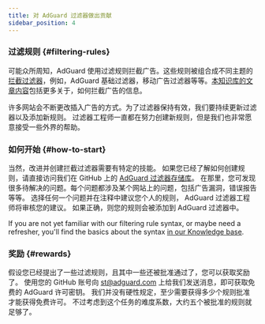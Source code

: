 ```yaml
---
title: 对 AdGuard 过滤器做出贡献
sidebar_position: 4
---
```


### 过滤规则 {#filtering-rules}

可能众所周知，AdGuard 使用过滤规则拦截广告。这些规则被组合成不同主题的[拦截过滤器](/general/ad-filtering/adguard-filters)，例如，AdGuard 基础过滤器，移动广告过滤器等等。[本知识库的文章内容](/general/ad-filtering/how-ad-blocking-works)包括更多关于，如何拦截广告的信息。

许多网站会不断更改插入广告的方式。为了过滤器保持有效，我们要持续更新过滤器以及添加新规则。 过滤器工程师一直都在努力创建新规则，但是我们也非常愿意接受一些外界的帮助。

### 如何开始 {#how-to-start}

当然，改进并创建拦截过滤器需要有特定的技能。 如果您已经了解如何创建规则，请直接访问我们在 GitHub 上的 [AdGuard 过滤器存储库](https://github.com/AdguardTeam/AdguardFilters)。 在那里，您可发现很多待解决的问题。每个问题都涉及某个网站上的问题，包括广告漏洞，错误报告等等。 选择任何一个问题并在注释中建议您个人的规则， AdGuard 过滤器工程师将审核您的建议。 如果正确，则您的规则会被添加到 AdGuard 过滤器中。

If you are not yet familiar with our filtering rule syntax, or maybe need a refresher, you'll find the basics about the syntax [in our Knowledge base](/general/ad-filtering/create-own-filters).

### 奖励 {#rewards}

假设您已经提出了一些过滤规则，且其中一些还被批准通过了，您可以获取奖励了。 使用您的 GitHub 账号向 [st@adguard.com](mailto:st@adguard.com) 上给我们发送消息，即可获取免费的 AdGuard 许可密钥。 我们并没有硬性规定，至少需要获得多少个规则批准才能获得免费许可。 不过考虑到这个任务的难度系数，大约五个被批准的规则就足够了。
